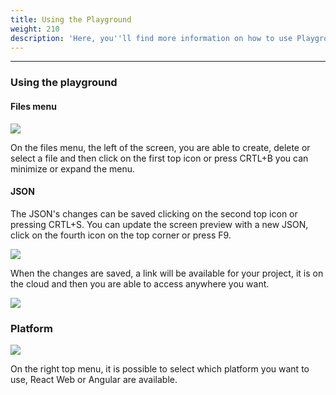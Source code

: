 ```yaml
---
title: Using the Playground
weight: 210
description: 'Here, you''ll find more information on how to use Playground.'
---
```


---

### **Using the playground**

#### Files menu

![](/docs-beagle/image%20%2860%29.png)

On the files menu, the left of the screen, you are able to create, delete or select a file and then click on the first top icon or press CRTL+B you can minimize or expand the menu.

#### JSON  

The JSON's changes can be saved clicking on the second top icon or pressing CRTL+S. You can update the screen preview with a new JSON, click on the fourth icon on the top corner or press F9.

![](/docs-beagle/image%20%2875%29.png)

When the changes are saved, a link will be available for your project, it is on the cloud and then you are able to access anywhere you want. 

![](/docs-beagle/image%20%2879%29.png)

### Platform

![](/docs-beagle/image%20%2837%29.png)

On the right top menu, it is possible to select which platform you want to use, React Web or Angular are available.
